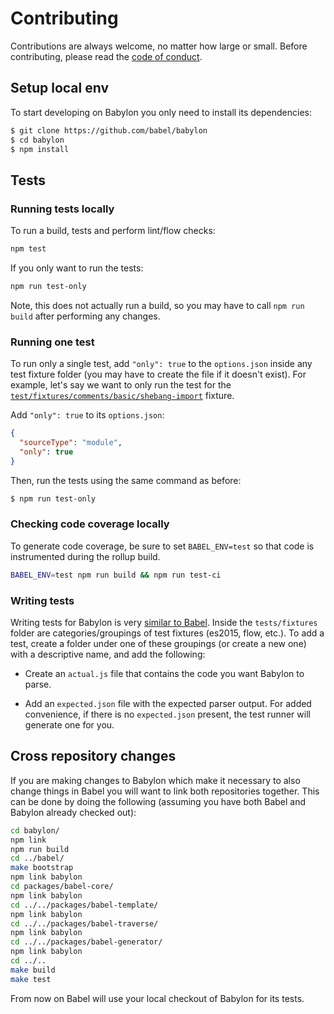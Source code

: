 # Contributing

Contributions are always welcome, no matter how large or small. Before
contributing, please read the
[code of conduct](https://github.com/babel/babel/blob/master/CODE_OF_CONDUCT.md).

## Setup local env

To start developing on Babylon you only need to install its dependencies:

```bash
$ git clone https://github.com/babel/babylon
$ cd babylon
$ npm install
```

## Tests

### Running tests locally

To run a build, tests and perform lint/flow checks:

```bash
npm test
```

If you only want to run the tests:

```bash
npm run test-only
```

Note, this does not actually run a build, so you may have to call `npm run build` after
performing any changes.

### Running one test

To run only a single test, add `"only": true` to the `options.json` inside any test fixture folder (you may have to create the file if it doesn't exist).
For example, let's say we want to only run the test for the [`test/fixtures/comments/basic/shebang-import`](https://github.com/babel/babylon/tree/7.0/test/fixtures/comments/basic/shebang-import) fixture.

Add `"only": true` to its `options.json`:

```json
{
  "sourceType": "module",
  "only": true
}
```

Then, run the tests using the same command as before:

```bash
$ npm run test-only
```

### Checking code coverage locally

To generate code coverage, be sure to set `BABEL_ENV=test` so that code is instrumented during
the rollup build.

```bash
BABEL_ENV=test npm run build && npm run test-ci
```

### Writing tests

Writing tests for Babylon is very
[similar to Babel](https://github.com/babel/babel/blob/master/CONTRIBUTING.md#writing-tests).
Inside the `tests/fixtures` folder are categories/groupings of test fixtures (es2015, flow,
etc.). To add a test, create a folder under one of these groupings (or create a new one) with a
descriptive name, and add the following:

* Create an `actual.js` file that contains the code you want Babylon to parse.

* Add an `expected.json` file with the expected parser output. For added convenience, if
  there is no `expected.json` present, the test runner will generate one for you.

## Cross repository changes

If you are making changes to Babylon which make it necessary to also change things in Babel
you will want to link both repositories together. This can be done by doing the following
(assuming you have both Babel and Babylon already checked out):

```bash
cd babylon/
npm link
npm run build
cd ../babel/
make bootstrap
npm link babylon
cd packages/babel-core/
npm link babylon
cd ../../packages/babel-template/
npm link babylon
cd ../../packages/babel-traverse/
npm link babylon
cd ../../packages/babel-generator/
npm link babylon
cd ../..
make build
make test
```

From now on Babel will use your local checkout of Babylon for its tests.
